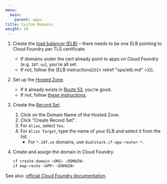 ```yaml
---
menu:
  main:
    parent: apps
title: Custom Domains
weight: 10
---
```


1. Create the [load balancer (ELB)](http://aws.amazon.com/elasticloadbalancing/) – there needs to be one ELB pointing to Cloud Foundry per TLS certificate.
    * If domains under the cert already point to apps on Cloud Foundry (e.g. `18f.us`), you're all set.
    * If not, follow the [ELB instructions]({{< relref "ops/elb.md" >}}).
1. Set up the [Hosted Zone](http://docs.aws.amazon.com/Route53/latest/DeveloperGuide/AboutHZWorkingWith.html).
    * If it already exists in [Route 53](https://console.aws.amazon.com/route53/home?region=us-east-1#hosted-zones:), you're good.
    * If not, follow [these instructions](https://github.com/18F/tls-standards/tree/master/certificates#set-up-the-domain).
1. Create the [Record Set](http://docs.aws.amazon.com/Route53/latest/DeveloperGuide/rrsets-working-with.html).
    1. Click on the Domain Name of the Hosted Zone.
    1. Click "Create Record Set".
    1. For `Alias`, select `Yes`.
    1. For `Alias Target`, type the name of your ELB and select it from the list.
        * For `*.18f.us` domains, use `dualstack.cf-app-router-*`.
1. Create and assign the domain in Cloud Foundry.

    ```bash
    cf create-domain <ORG> <DOMAIN>
    cf map-route <APP> <DOMAIN>
    ```

See also: [official Cloud Foundry documentation](http://docs.cloudfoundry.org/devguide/deploy-apps/domains-routes.html).
